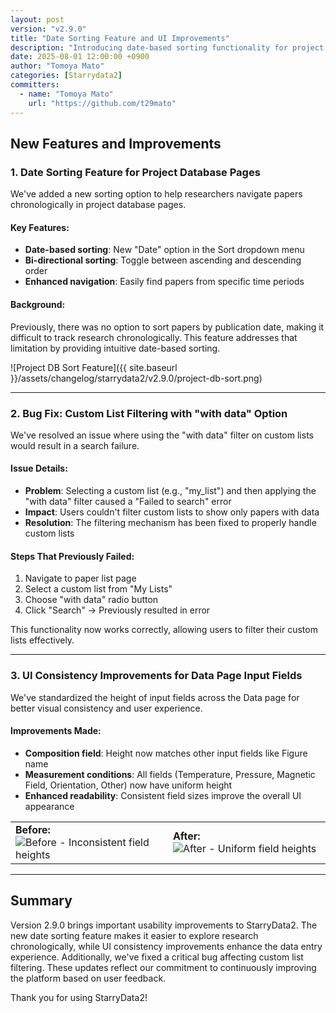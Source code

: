 ```yaml
---
layout: post
version: "v2.9.0"
title: "Date Sorting Feature and UI Improvements"
description: "Introducing date-based sorting functionality for project databases, UI consistency improvements for input fields, and bug fixes for custom list filtering."
date: 2025-08-01 12:00:00 +0900
author: "Tomoya Mato"
categories: [Starrydata2]
committers:
  - name: "Tomoya Mato"
    url: "https://github.com/t29mato"
---
```


## New Features and Improvements

### 1. Date Sorting Feature for Project Database Pages

We've added a new sorting option to help researchers navigate papers chronologically in project database pages.

#### Key Features:
- **Date-based sorting**: New "Date" option in the Sort dropdown menu
- **Bi-directional sorting**: Toggle between ascending and descending order
- **Enhanced navigation**: Easily find papers from specific time periods

#### Background:
Previously, there was no option to sort papers by publication date, making it difficult to track research chronologically. This feature addresses that limitation by providing intuitive date-based sorting.

![Project DB Sort Feature]({{ site.baseurl }}/assets/changelog/starrydata2/v2.9.0/project-db-sort.png)

---

### 2. Bug Fix: Custom List Filtering with "with data" Option

We've resolved an issue where using the "with data" filter on custom lists would result in a search failure.

#### Issue Details:
- **Problem**: Selecting a custom list (e.g., "my_list") and then applying the "with data" filter caused a "Failed to search" error
- **Impact**: Users couldn't filter custom lists to show only papers with data
- **Resolution**: The filtering mechanism has been fixed to properly handle custom lists

#### Steps That Previously Failed:
1. Navigate to paper list page
2. Select a custom list from "My Lists"
3. Choose "with data" radio button
4. Click "Search" → Previously resulted in error

This functionality now works correctly, allowing users to filter their custom lists effectively.

---

### 3. UI Consistency Improvements for Data Page Input Fields

We've standardized the height of input fields across the Data page for better visual consistency and user experience.

#### Improvements Made:
- **Composition field**: Height now matches other input fields like Figure name
- **Measurement conditions**: All fields (Temperature, Pressure, Magnetic Field, Orientation, Other) now have uniform height
- **Enhanced readability**: Consistent field sizes improve the overall UI appearance

<table>
<tr>
<td width="50%">
<strong>Before:</strong><br>
<img src="{{ site.baseurl }}/assets/changelog/starrydata2/v2.9.0/ui-consistency-before.png" alt="Before - Inconsistent field heights">
</td>
<td width="50%">
<strong>After:</strong><br>
<img src="{{ site.baseurl }}/assets/changelog/starrydata2/v2.9.0/ui-consistency-after.png" alt="After - Uniform field heights">
</td>
</tr>
</table>

---

## Summary

Version 2.9.0 brings important usability improvements to StarryData2. The new date sorting feature makes it easier to explore research chronologically, while UI consistency improvements enhance the data entry experience. Additionally, we've fixed a critical bug affecting custom list filtering. These updates reflect our commitment to continuously improving the platform based on user feedback.

Thank you for using StarryData2!
